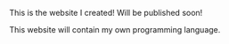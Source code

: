 This is the website I created! Will be published soon!

This website will contain my own programming language. 
